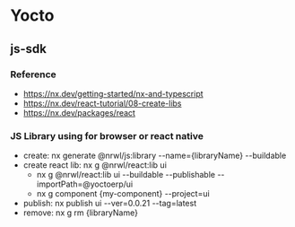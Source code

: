 # Yocto

## js-sdk

### Reference 
 - https://nx.dev/getting-started/nx-and-typescript
 - https://nx.dev/react-tutorial/08-create-libs
 - https://nx.dev/packages/react
### JS Library using for browser or react native

 - create:  nx generate @nrwl/js:library --name={libraryName} --buildable
 - create react lib: nx g @nrwl/react:lib ui
   - nx g @nrwl/react:lib ui --buildable --publishable --importPath=@yoctoerp/ui
   - nx g component {my-component} --project=ui
 - publish: nx publish ui --ver=0.0.21 --tag=latest
 - remove: nx g rm {libraryName}
